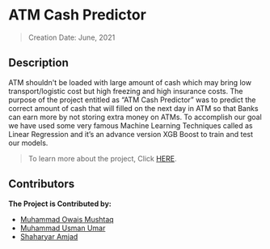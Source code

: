 # ATM Cash Predictor
> Creation Date: June, 2021
## Description
ATM shouldn't be loaded with large amount of cash which may bring low transport/logistic cost
but high freezing and high insurance costs. The purpose of the project entitled as “ATM Cash
Predictor” was to predict the correct amount of cash that will filled on the next day in ATM so that
Banks can earn more by not storing extra money on ATMs. To accomplish our goal we have used
some very famous Machine Learning Techniques called as Linear Regression and it’s an advance
version XGB Boost to train and test our models.

> To learn more about the project, Click [HERE](https://github.com/muhammadowaismushtaq/ATM-Cash-Predictor/blob/2d720c403119dba1548610b4ad34393b85cfa4bd/Documentation/Project%20Final%20Report.pdf).

## Contributors
<b> The Project is Contributed by: </b>
* [Muhammad Owais Mushtaq](https://www.linkedin.com/in/muhammadowaismushtaq)
* [Muhammad Usman Umar](https://www.linkedin.com/in/muhammad-usman-umar-3b5216216/)
* [Shaharyar Amjad](https://www.linkedin.com/in/shaharyar-amjad-927100180/)
